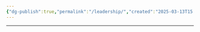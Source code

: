 ```yaml
---
{"dg-publish":true,"permalink":"/leadership/","created":"2025-03-13T15:51:35.315-04:00","updated":"2025-03-13T15:51:37.961-04:00"}
---
```


---